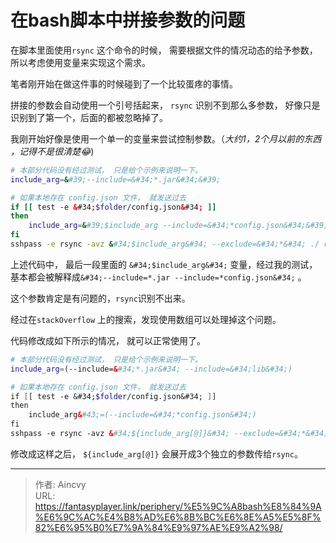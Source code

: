 # 在bash脚本中拼接参数的问题


在脚本里面使用`rsync` 这个命令的时候， 需要根据文件的情况动态的给予参数，所以考虑使用变量来实现这个需求。  

笔者刚开始在做这件事的时候碰到了一个比较蛋疼的事情。

拼接的参数会自动使用一个引号括起来， `rsync` 识别不到那么多参数， 好像只是识别到了第一个，后面的都被忽略掉了。

我刚开始好像是使用一个单一的变量来尝试控制参数。（*大约1，2个月以前的东西​，记得不是很清楚:joy:*)

```bash
# 本部分代码没有经过测试， 只是给个示例来说明一下。
include_arg=&#39;--include=&#34;*.jar&#34;&#39;

# 如果本地存在 config.json 文件， 就发送过去
if [[ test -e &#34;$folder/config.json&#34; ]] 
then
	include_arg=&#39;$include_arg --include=&#34;*config.json&#34;&#39;
fi
sshpass -e rsync -avz &#34;$include_arg&#34; --exclude=&#34;*&#34; ./ root@xx:/root
```

上述代码中， 最后一段里面的 `&#34;$include_arg&#34;` 变量，经过我的测试，基本都会被解释成`&#34;--include=*.jar --include=*config.json&#34;` 。

这个参数肯定是有问题的，`rsync`识别不出来。

经过在`stackOverflow` 上的搜索，发现使用数组可以处理掉这个问题。

代码修改成如下所示的情况， 就可以正常使用了。

```bash
# 本部分代码没有经过测试， 只是给个示例来说明一下。
include_arg=(--include=&#34;*.jar&#34; --include=&#34;lib&#34;)

# 如果本地存在 config.json 文件， 就发送过去
if [[ test -e &#34;$folder/config.json&#34; ]] 
then
	include_arg&#43;=(--include=&#34;*config.json&#34;)
fi
sshpass -e rsync -avz &#34;${include_arg[@]}&#34; --exclude=&#34;*&#34; ./ root@xx:/root
```

修改成这样之后， `${include_arg[@]}` 会展开成3个独立的参数传给`rsync`。 


---

> 作者: Aincvy  
> URL: https://fantasyplayer.link/periphery/%E5%9C%A8bash%E8%84%9A%E6%9C%AC%E4%B8%AD%E6%8B%BC%E6%8E%A5%E5%8F%82%E6%95%B0%E7%9A%84%E9%97%AE%E9%A2%98/  

